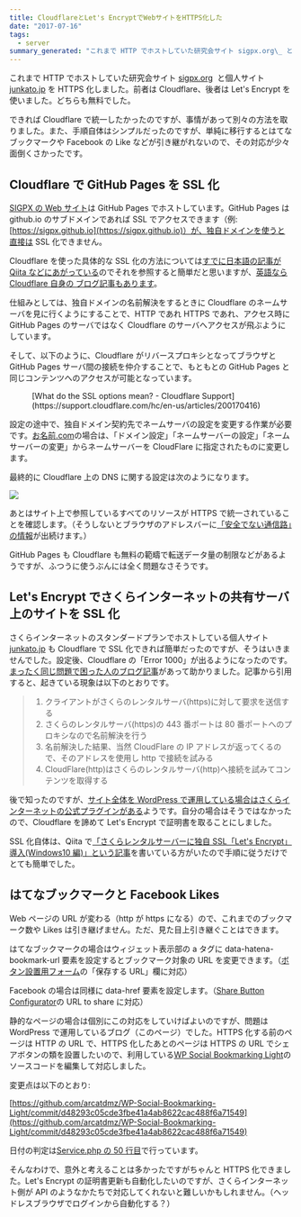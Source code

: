 ```yaml
---
title: CloudflareとLet's EncryptでWebサイトをHTTPS化した
date: "2017-07-16"
tags:
  - server
summary_generated: "これまで HTTP でホストしていた研究会サイト sigpx.org\_ と個人サイト junkato.jp を HTTPS 化しました。前者は Cloudflare、後者は Let&#x27;s Encrypt を使いました。どちらも無料でした。できれば Cloudflar..."
---
```


これまで HTTP でホストしていた研究会サイト [sigpx.org](https://sigpx.org)  と個人サイト [junkato.jp](https://junkato.jp/ja) を HTTPS 化しました。前者は Cloudflare、後者は Let's Encrypt を使いました。どちらも無料でした。

できれば Cloudflare で統一したかったのですが、事情があって別々の方法を取りました。また、手順自体はシンプルだったのですが、単純に移行するとはてなブックマークや Facebook の Like などが引き継がれないので、その対応が少々面倒くさかったです。

## Cloudflare で GitHub Pages を SSL 化

[SIGPX の Web サイト](https://sigpx.org/)は GitHub Pages でホストしています。GitHub Pages は github.io のサブドメインであれば SSL でアクセスできます（例: [https://sigpx.github.io](https://sigpx.github.io)）が、独自ドメインを使うと直接は SSL 化できません。

Cloudflare を使った具体的な SSL 化の方法については[すでに日本語の記事が Qiita などにあがっている](http://qiita.com/noraworld/items/89dd85a434a7b759e00c)のでそれを参照すると簡単だと思いますが、[英語なら Cloudflare 自身の ブログ記事もあります](https://blog.cloudflare.com/secure-and-fast-github-pages-with-cloudflare/)。

仕組みとしては、独自ドメインの名前解決をするときに Cloudflare のネームサーバを見に行くようにすることで、HTTP であれ HTTPS であれ、アクセス時に GitHub Pages のサーバではなく Cloudflare のサーバへアクセスが飛ぶようにしています。

そして、以下のように、Cloudflare がリバースプロキシとなってブラウザと GitHub Pages サーバ間の接続を仲介することで、もともとの GitHub Pages と同じコンテンツへのアクセスが可能となっています。

<figure className="center">
  <a href="/images/cfssl_full.png"><img src="/images/cfssl_full.png" alt="" /></a>
  <figcaption>[What do the SSL options mean? - Cloudflare Support](https://support.cloudflare.com/hc/en-us/articles/200170416)</figcaption>
</figure>

設定の途中で、独自ドメイン契約先でネームサーバの設定を変更する作業が必要です。[お名前.com](https://www.onamae.com/)の場合は、「ドメイン設定」「ネームサーバーの設定」「ネームサーバーの変更」からネームサーバーを CloudFlare に指定されたものに変更します。

最終的に Cloudflare 上の DNS に関する設定は次のようになります。

[![](/images/cloudflare-configurations.png)](/images/cloudflare-configurations.png)

あとはサイト上で参照しているすべてのリソースが HTTPS で統一されていることを確認します。（そうしないとブラウザのアドレスバーに[「安全でない通信路」の情報](http://www.atmarkit.co.jp/ait/articles/1609/23/news023.html)が出続けます。）

GitHub Pages も Cloudflare も無料の範疇で転送データ量の制限などがあるようですが、ふつうに使うぶんには全く問題なさそうです。

## Let's Encrypt でさくらインターネットの共有サーバ上のサイトを SSL 化

さくらインターネットのスタンダードプランでホストしている個人サイト [junkato.jp](https://junkato.jp/ja) も Cloudflare で SSL 化できれば簡単だったのですが、そうはいきませんでした。設定後、Cloudflare の「Error 1000」が出るようになったのです。[まったく同じ問題で困った人のブログ記事](https://my.iesaba.com/posts/sakura-shared-server-very-bad)があって助かりました。記事から引用すると、起きている現象は以下のとおりです。

> 1. クライアントがさくらのレンタルサーバ(https)に対して要求を送信する
> 2. さくらのレンタルサーバ(https)の 443 番ポートは 80 番ポートへのプロキシなので名前解決を行う
> 3. 名前解決した結果、当然 CloudFlare の IP アドレスが返ってくるので、そのアドレスを使用し http で接続を試みる
> 4. CloudFlare(http)はさくらのレンタルサーバ(http)へ接続を試みてコンテンツを取得する

後で知ったのですが、[サイト全体を WordPress で運用している場合はさくらインターネットの公式プラグインがある](https://ja.wordpress.org/plugins/sakura-rs-wp-ssl/)ようです。自分の場合はそうではなかったので、Cloudflare を諦めて Let's Encrypt で証明書を取ることにしました。

SSL 化自体は、Qiita で[「さくらレンタルサーバーに独自 SSL「Let's Encrypt」導入(Windows10 編)」という記事](http://qiita.com/bass-inu/items/43637b3ceb9fa7cf05c7)を書いている方がいたので手順に従うだけでとても簡単でした。

## はてなブックマークと Facebook Likes

Web ページの URL が変わる（http が https になる）ので、これまでのブックマーク数や Likes は引き継げません。ただ、見た目上引き継ぐことはできます。

はてなブックマークの場合はウィジェット表示部の a タグに data-hatena-bookmark-url 要素を設定するとブックマーク対象の URL を変更できます。（[ボタン設置用フォーム](http://b.hatena.ne.jp/guide/bbutton)の「保存する URL」欄に対応）

Facebook の場合は同様に data-href 要素を設定します。（[Share Button Configurator](https://developers.facebook.com/docs/plugins/share-button)の URL to share に対応）

静的なページの場合は個別にこの対応をしていけばよいのですが、問題は WordPress で運用しているブログ（このページ）でした。HTTPS 化する前のページは HTTP の URL で、HTTPS 化したあとのページは HTTPS の URL でシェアボタンの類を設置したいので、利用している[WP Social Bookmarking Light](https://wordpress.org/plugins/wp-social-bookmarking-light/)のソースコードを編集して対応しました。

変更点は以下のとおり:

[https://github.com/arcatdmz/WP-Social-Bookmarking-Light/commit/d48293c05cde3fbe41a4ab8622cac488f6a71549](https://github.com/arcatdmz/WP-Social-Bookmarking-Light/commit/d48293c05cde3fbe41a4ab8622cac488f6a71549)

日付の判定は[Service.php の 50 行目](https://github.com/arcatdmz/WP-Social-Bookmarking-Light/blob/d48293c05cde3fbe41a4ab8622cac488f6a71549/src/WpSocialBookmarkingLight/Service.php#L50)で行っています。

そんなわけで、意外と考えることは多かったですがちゃんと HTTPS 化できました。Let's Encrypt の証明書更新も自動化したいのですが、さくらインターネット側が API のようなかたちで対応してくれないと難しいかもしれません。（ヘッドレスブラウザでログインから自動化する？）
